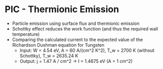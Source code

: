 # PIC - Thermionic Emission
* Particle emission using surface flux and thermionic emission
* Schottky effect reduces the work function (and thus the required wall temperature)
* Comparing the calculated current to the expected value of the Richardson Dushman equation for Tungsten
  * Input: W = 4.54 eV, A = 60 A/(cm^2 K^2), T_w = 2700 K (without Schottky), T_w = 2635.24 K
  * Output: j = 1.47 A / cm^2 -> I = 1.4675 eV (A = 1 cm^2)